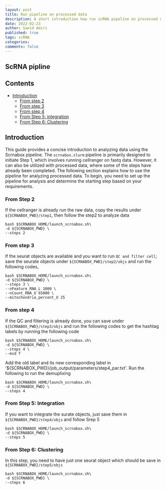 ```yaml
---
layout: post
title: Run pipeline on processed data
description: A short introduction how run scRNA pipeline on processed data
date: 2022-02-23
author: Saeid Amiri
published: true
tags: scRNA 
categories: 
comments: false
---
```

## ScRNA  pipline  
## Contents

- [Introduction](#introduction)
  - [From step 2](#from-step-2)
  - [From step 3](#from-step-3)  
  - [From step 4](#from-step-4)
  - [From Step 5: integration](#from-step-5-integration)
  - [From Step 6: Clustering](#from-step-6-clustering)   

## Introduction 
This guide provides a concise introduction to analyzing data using the Scrnabox pipeline. The `scrnabox.slurm` pipeline is primarily designed to initiate Step 1, which involves running cellranger on fastq data. However, it can also be utilized with processed data, where some of the steps have already been completed. The following section explains how to use the pipeline for analyzing processed data. To begin, you need to set up the pipeline for analysis and determine the starting step based on your requirements.

### From Step 2
If the cellranger is already run the raw data, copy the results under `${SCRNABOX_PWD}/step1`, then follow the step2 to analyze data 
```
bash $SCRNABOX_HOME/launch_scrnabox.sh\
-d ${SCRNABOX_PWD} \
--steps 2
```

### From step 3
If the seurat objects are available and you want to run `QC and filter cell`; save the seurate objects under  `${SCRNABOX_PWD}/step2/objs` and run the following codes, 
```
bash $SCRNABOX_HOME/launch_scrnabox.sh\
-d ${SCRNABOX_PWD} \
--steps 3 \
--nFeature_RNA_L 1000 \
--nCount_RNA_U 65000 \
--mitochondria_percent_U 25
```

### From step 4
If the QC and filtering is already done, you can save under  `${SCRNABOX_PWD}/step3/objs` and run the following codes to get the hashtag labels by running the following code 
```
bash $SCRNABOX_HOME/launch_scrnabox.sh\
-d ${SCRNABOX_PWD} \
--steps 4 \
--msd T 
```

Add the old label and its new corresponding label in '${SCRNABOX_PWD}/job_output/parameters/step4_par.txt'. Run the following to run the demuplixing  
```
bash $SCRNABOX_HOME/launch_scrnabox.sh\
-d ${SCRNABOX_PWD} \
--steps 4 
```

### From Step 5: Integration 
If you want to integrate the surate objects, just save them in  `${SCRNABOX_PWD}/step4/objs` and follow Srep 5
```
bash $SCRNABOX_HOME/launch_scrnabox.sh\
-d ${SCRNABOX_PWD} \
--steps 5 
```

### From Step 6: Clustering 
In this step, you need to have just one seurat object which should be save in  `${SCRNABOX_PWD}/step5/objs`

```
bash $SCRNABOX_HOME/launch_scrnabox.sh\
-d ${SCRNABOX_PWD} \
--steps 6 
```
